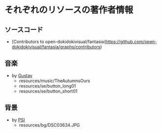 # それぞれのリソースの著作者情報

## ソースコード

 - [Contributors to open-dokidokivisual/fantasia(https://github.com/open-dokidokivisual/fantasia/graphs/contributors)

## 音楽

 - by [Gustav](https://twitter.com/gustav_gg1)
   - resources/music/TheAutumnsOurs 
   - resources/se/button_long01
   - resources/se/button_short01

## 背景
 - by [PSI](https://twitter.com/tikal)
   - resources/bg/DSC03634.JPG